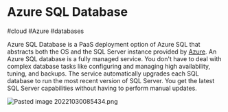 # Azure SQL Database
#cloud #Azure #databases 

Azure SQL Database is a PaaS deployment option of Azure SQL that abstracts both the OS and the SQL Server instance provided by [Azure](-=%20Azure%20=-/Azure.md). An Azure SQL database is a fully managed service. You don't have to deal with complex database tasks like configuring and managing high availability, tuning, and backups. The service automatically upgrades each SQL database to run the most recent version of SQL Server. You get the latest SQL Server capabilities without having to perform manual updates.

![Pasted image 20221030085434.png](Pasted%20image%2020221030085434.png)